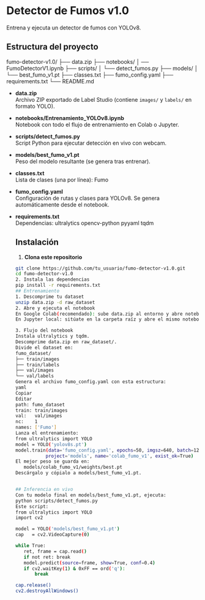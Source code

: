 # Detector de Fumos v1.0
Entrena y ejecuta un detector de fumos con YOLOv8.
## Estructura del proyecto
fumo-detector-v1.0/
├── data.zip
├── notebooks/
│ ── FumoDetectorV1.ipynb
├── scripts/
│ └── detect_fumos.py
├── models/
│ └── best_fumo_v1.pt
├── classes.txt
├── fumo_config.yaml
├── requirements.txt
└── README.md


- **data.zip**  
  Archivo ZIP exportado de Label Studio (contiene `images/` y `labels/` en formato YOLO).

- **notebooks/Entrenamiento_YOLOv8.ipynb**  
  Notebook con todo el flujo de entrenamiento en Colab o Jupyter.

- **scripts/detect_fumos.py**  
  Script Python para ejecutar detección en vivo con webcam.

- **models/best_fumo_v1.pt**  
  Peso del modelo resultante (se genera tras entrenar).

- **classes.txt**  
  Lista de clases (una por línea):
  Fumo
- **fumo_config.yaml**  
  Configuración de rutas y clases para YOLOv8. Se genera automáticamente desde el notebook.

- **requirements.txt**  
  Dependencias:
  ultralytics
  opencv-python
  pyyaml
  tqdm

	## Instalación

	1. **Clona este repositorio**  
	 ```bash
	 git clone https://github.com/tu_usuario/fumo-detector-v1.0.git
	 cd fumo-detector-v1.0
	2. Instala las dependencias
	 pip install -r requirements.txt
	## Entrenamiento
	1. Descomprime tu dataset
	unzip data.zip -d raw_dataset
	2. Abre y ejecuta el notebook
	En Google Colab(recomendado): sube data.zip al entorno y abre notebooks/Entrenamiento_YOLOv8.ipynb.
	En Jupyter local: sitúate en la carpeta raíz y abre el mismo notebook.

	3. Flujo del notebook
	Instala ultralytics y tqdm.
	Descomprime data.zip en raw_dataset/.
	Divide el dataset en:
	 fumo_dataset/
	 ├── train/images
	 ├── train/labels
	 ├── val/images
	 └── val/labels
	Genera el archivo fumo_config.yaml con esta estructura:
	yaml
	Copiar
	Editar
	path: fumo_dataset
	train: train/images
	val:   val/images
	nc:    1
	names: ['Fumo']
	Lanza el entrenamiento:
	from ultralytics import YOLO
	model = YOLO('yolov8s.pt')
	model.train(data='fumo_config.yaml', epochs=50, imgsz=640, batch=12,
        	    project='models', name='colab_fumo_v1', exist_ok=True)
	El mejor peso se guarda en:
		models/colab_fumo_v1/weights/best.pt
	Descárgalo y cópialo a models/best_fumo_v1.pt.


	## Inferencia en vivo
	Con tu modelo final en models/best_fumo_v1.pt, ejecuta:
	python scripts/detect_fumos.py
	Este script:
	from ultralytics import YOLO
	import cv2

	model = YOLO('models/best_fumo_v1.pt')
	cap   = cv2.VideoCapture(0)

	while True:
	    ret, frame = cap.read()
	    if not ret: break
	    model.predict(source=frame, show=True, conf=0.4)
	    if cv2.waitKey(1) & 0xFF == ord('q'):
	        break

	cap.release()
	cv2.destroyAllWindows()

















